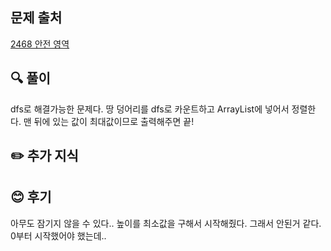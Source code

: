 ## 문제 출처

<a href="https://www.acmicpc.net/problem/2468" rel="nofollow">2468 안전 영역</a>

## 🔍 풀이

dfs로 해결가능한 문제다.
땅 덩어리를 dfs로 카운트하고 ArrayList에 넣어서 정렬한다.
맨 뒤에 있는 값이 최대값이므로 출력해주면 끝!


## ✏️ 추가 지식



## 😊 후기

아무도 잠기지 않을 수 있다..
높이를 최소값을 구해서 시작해줬다. 그래서 안된거 같다.
0부터 시작했어야 했는데..